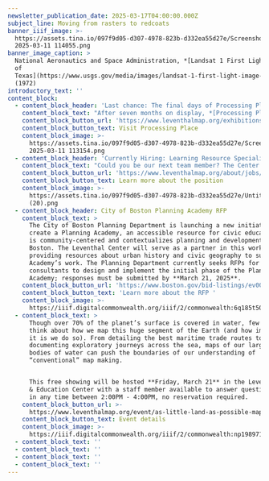 ```yaml
---
newsletter_publication_date: 2025-03-17T04:00:00.000Z
subject_line: Moving from rasters to redcoats
banner_iiif_image: >-
  https://assets.tina.io/097f9d05-d307-4978-823b-d332ea55d27e/Screenshot
  2025-03-11 114055.png
banner_image_caption: >
  National Aeronautics and Space Administration, *[Landsat 1 First Light Image
  of
  Texas](https://www.usgs.gov/media/images/landsat-1-first-light-image-texas)*
  (1972)
introductory_text: ''
content_block:
  - content_block_header: 'Last chance: The final days of Processing Place '
    content_block_text: "After seven months on display, *[Processing Place: How Computers and Cartographers Redrew our World](https://www.leventhalmap.org/digital-exhibitions/processing-place/)* will close on **Sunday, March 23**. We invite you to visit one more time to see objects from the Leventhal Center’s unique collections in the history of digital mapping. For those unable to visit in person, you can explore the the\_[digital exhibition](https://www.leventhalmap.org/digital-exhibitions/processing-place/), as well the finding aids for the [Applied Geographics, Inc. Records](https://archives.bpl.org/repositories/2/resources/152), [David Judkins Weaver papers](https://archives.bpl.org/repositories/2/resources/153), and [Richard K. Grady papers](https://archives.bpl.org/repositories/2/resources/171). After a two week turnover period, our next exhibition, *[Terrains of Independence](https://www.leventhalmap.org/digital-exhibitions/terrains-of-independence/)*, opens on April 3.\n"
    content_block_button_url: 'https://www.leventhalmap.org/exhibitions/visit/'
    content_block_button_text: Visit Processing Place
    content_block_image: >-
      https://assets.tina.io/097f9d05-d307-4978-823b-d332ea55d27e/Screenshot
      2025-03-11 113154.png
  - content_block_header: 'Currently Hiring: Learning Resource Specialist'
    content_block_text: "Could you be our next team member? The Center is searching for a **Learning Resource Specialist**. We are looking for someone with the knowledge, creativity, and enthusiasm to create asynchronous learning tools that draw educators and general audiences into the collections of the Leventhal Center through themes of geography, social studies, and place-based history. Upon hire, the Learning Resource Specialist will collaborate with the Director of Education on a year-long revision of existing educational resources for K-12 educators. For full consideration, apply by\_**Tuesday, April 1, 2025 at 12:00 pm ET**.\n"
    content_block_button_url: 'https://www.leventhalmap.org/about/jobs/learning-resource-specialist/'
    content_block_button_text: Learn more about the position
    content_block_image: >-
      https://assets.tina.io/097f9d05-d307-4978-823b-d332ea55d27e/Untitled
      (20).png
  - content_block_header: City of Boston Planning Academy RFP
    content_block_text: >
      The City of Boston Planning Department is launching a new initiative to
      create a Planning Academy, an accessible resource for civic education that
      is community-centered and contextualizes planning and development in
      Boston. The Leventhal Center will serve as a partner in this work by
      providing resources about urban history and civic geography to support the
      Academy’s work. The Planning Department currently seeks RFPs for
      consultants to design and implement the initial phase of the Planning
      Academy; responses must be submitted by **March 21, 2025**.
    content_block_button_url: 'https://www.boston.gov/bid-listings/ev00015511'
    content_block_button_text: 'Learn more about the RFP '
    content_block_image: >-
      https://iiif.digitalcommonwealth.org/iiif/2/commonwealth:6q185t50w/2116,3571,2779,2819/,1200/0/default.jpg
  - content_block_text: >
      Though over 70% of the planet’s surface is covered in water, few stop to
      think about how we map this huge segment of the Earth (and how important
      it is we do so). From detailing the best maritime trade routes to
      documenting exploratory journeys across the sea, maps of our largest
      bodies of water can push the boundaries of our understanding of
      “conventional” map making.


      This free showing will be hosted **Friday, March 21** in the Leventhal Map
      & Education Center with a staff member available to answer questions. Drop
      in any time between 2:00PM - 4:00PM, no reservation required.
    content_block_button_url: >-
      https://www.leventhalmap.org/event/as-little-land-as-possible-maps-of-the-oceans-seas-from-the-vault-collections-showing/
    content_block_button_text: Event details
    content_block_image: >-
      https://iiif.digitalcommonwealth.org/iiif/2/commonwealth:np198971k/6690,1119,3224,4058/1200,/0/default.jpg
  - content_block_text: ''
  - content_block_text: ''
  - content_block_text: ''
  - content_block_text: ''
---
```



